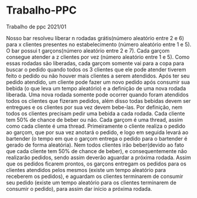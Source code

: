 # Trabalho-PPC

Trabalho de ppc 2021/01

Nosso bar resolveu liberar n rodadas grátis(número aleatório entre 2 e 6) para x clientes presentes no
estabelecimento (número aleatório entre 1 e 5). O bar possui t garçons(número aleatório entre 2 e 7). Cada
garçom consegue atender a z clientes por vez (número aleatório entre 1 e 5). Como essas rodadas são liberadas,
cada garçom somente vai para a copa para buscar o pedido quando todos os 3 clientes que ele pode atender
tiverem feito o pedido ou não houver mais clientes a serem atendidos. Após ter seu pedido atendido, um
cliente pode fazer um novo pedido após consumir sua bebida (o que leva um tempo aleatório) e a definição de
uma nova rodada liberada. Uma nova rodada somente pode ocorrer quando foram atendidos todos os clientes que
fizeram pedidos, além disso todas bebidas devem ser entregues e os clientes por sua vez devem bebe-las. Por
definição, nem todos os clientes precisam pedir uma bebida a cada rodada. Cada cliente tem 50% de chance de
beber ou não. Cada garçom é uma thread, assim como cada cliente é uma thread.
Primeiramente o cliente realiza o pedido ao garçom, que por sua vez anotará o pedido, e logo em seguida levará
ao bartender (o tempo em que o garçom entrega o pedido para o bartender é gerado de forma aleatória). Nem
todos clientes irão beber(devido ao fato que cada cliente tem 50% de chance de beber), e consequentemente não
realizarão pedidos, sendo assim deverão aguardar a próxima rodada. Assim que os pedidos ficarem prontos, os
garçons entregam os pedidos para os clientes atendidos pelos mesmos (existe um tempo aleatório para receberem
os pedidos), e aguardam os clientes terminarem de consumir seu pedido (existe um tempo aleatório para os
clientes terminarem de consumir o pedido), para assim dar início a próxima rodada.
